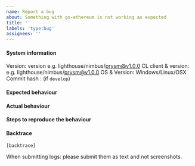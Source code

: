 ```yaml
---
name: Report a bug
about: Something with go-ethereum is not working as expected
title: ''
labels: 'type:bug'
assignees: ''
---
```


#### System information

Version: version e.g. lighthouse/nimbus/prysm@v1.0.0
CL client & version: e.g. lighthouse/nimbus/prysm@v1.0.0
OS & Version: Windows/Linux/OSX
Commit hash : (if `develop`)

#### Expected behaviour


#### Actual behaviour


#### Steps to reproduce the behaviour


#### Backtrace

````
[backtrace]
````

When submitting logs: please submit them as text and not screenshots.
